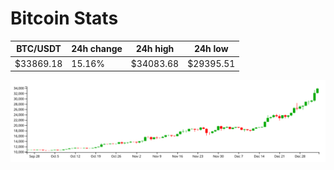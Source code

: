 # Bitcoin Stats

BTC/USDT|24h change|24h high|24h low|
|---|---|---|---|
|$33869.18|15.16%|$34083.68|$29395.51|

<img src="./chart.svg">
